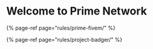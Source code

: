 # Welcome to Prime Network

{% page-ref page="rules/prime-fivem/" %}

{% page-ref page="rules/project-badger/" %}

